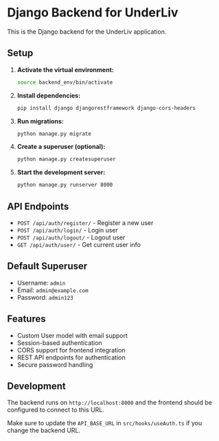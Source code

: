 # Django Backend for UnderLiv

This is the Django backend for the UnderLiv application.

## Setup

1. **Activate the virtual environment:**
   ```bash
   source backend_env/bin/activate
   ```

2. **Install dependencies:**
   ```bash
   pip install django djangorestframework django-cors-headers
   ```

3. **Run migrations:**
   ```bash
   python manage.py migrate
   ```

4. **Create a superuser (optional):**
   ```bash
   python manage.py createsuperuser
   ```

5. **Start the development server:**
   ```bash
   python manage.py runserver 8000
   ```

## API Endpoints

- `POST /api/auth/register/` - Register a new user
- `POST /api/auth/login/` - Login user
- `POST /api/auth/logout/` - Logout user
- `GET /api/auth/user/` - Get current user info

## Default Superuser

- Username: `admin`
- Email: `admin@example.com`
- Password: `admin123`

## Features

- Custom User model with email support
- Session-based authentication
- CORS support for frontend integration
- REST API endpoints for authentication
- Secure password handling

## Development

The backend runs on `http://localhost:8000` and the frontend should be configured to connect to this URL.

Make sure to update the `API_BASE_URL` in `src/hooks/useAuth.ts` if you change the backend URL. 
